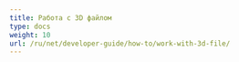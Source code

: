 ```yaml
---
title: Работа с 3D файлом
type: docs
weight: 10
url: /ru/net/developer-guide/how-to/work-with-3d-file/
---
```

